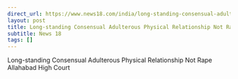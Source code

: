 ```yaml
---
direct_url: https://www.news18.com/india/long-standing-consensual-adulterous-physical-relationship-not-rape-allahabad-high-court-9085353.html
layout: post
title: Long-standing Consensual Adulterous Physical Relationship Not Rape  Allahabad High Court
subtitle: News 18
tags: []
---
```


Long-standing Consensual Adulterous Physical Relationship Not Rape  Allahabad High Court

